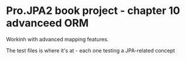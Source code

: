 # Pro.JPA2 book project - chapter 10 advanceed ORM

Workinh with advanced mapping features.

The test files is where it's at - each one testing a JPA-related concept

